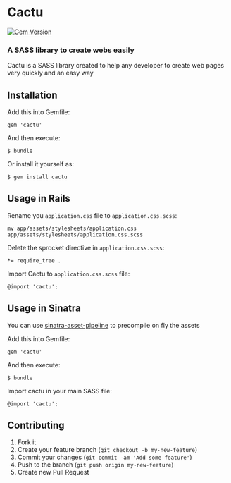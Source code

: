 # Cactu

[![Gem Version](https://badge.fury.io/rb/cactu@2x.png)](http://badge.fury.io/rb/cactu)

### A SASS library to create webs easily

Cactu is a SASS library created to help any developer to create web pages
very quickly and an easy way

## Installation

Add this into Gemfile:

    gem 'cactu'

And then execute:

    $ bundle

Or install it yourself as:

    $ gem install cactu

## Usage in Rails

Rename you `application.css` file to `application.css.scss`:

    mv app/assets/stylesheets/application.css app/assets/stylesheets/application.css.scss

Delete the sprocket directive in `application.css.scss`:

    *= require_tree .

Import Cactu to `application.css.scss` file:

    @import 'cactu';

## Usage in Sinatra

You can use [sinatra-asset-pipeline](http://github.com/kalasjocke/sinatra-asset-pipeline)
to precompile on fly the assets

Add this into Gemfile:

    gem 'cactu'

And then execute:

    $ bundle

Import cactu in your main SASS file:

    @import 'cactu';

## Contributing

1. Fork it
2. Create your feature branch (`git checkout -b my-new-feature`)
3. Commit your changes (`git commit -am 'Add some feature'`)
4. Push to the branch (`git push origin my-new-feature`)
5. Create new Pull Request
